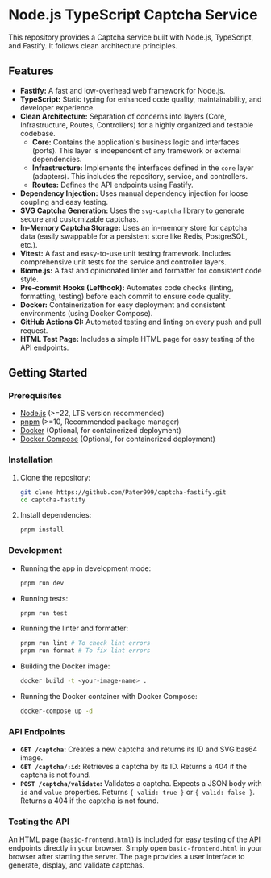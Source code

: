 # Node.js TypeScript Captcha Service

This repository provides a Captcha service built with Node.js, TypeScript, and Fastify. It follows clean architecture principles.

## Features

*   **Fastify:** A fast and low-overhead web framework for Node.js.
*   **TypeScript:** Static typing for enhanced code quality, maintainability, and developer experience.
*   **Clean Architecture:**  Separation of concerns into layers (Core, Infrastructure, Routes, Controllers) for a highly organized and testable codebase.
    *   **Core:**  Contains the application's business logic and interfaces (ports). This layer is independent of any framework or external dependencies.
    *   **Infrastructure:**  Implements the interfaces defined in the `core` layer (adapters).  This includes the repository, service, and controllers.
    *   **Routes:** Defines the API endpoints using Fastify.
*   **Dependency Injection:**  Uses manual dependency injection for loose coupling and easy testing.
*   **SVG Captcha Generation:** Uses the `svg-captcha` library to generate secure and customizable captchas.
*   **In-Memory Captcha Storage:** Uses an in-memory store for captcha data (easily swappable for a persistent store like Redis, PostgreSQL, etc.).
*   **Vitest:**  A fast and easy-to-use unit testing framework. Includes comprehensive unit tests for the service and controller layers.
*   **Biome.js:** A fast and opinionated linter and formatter for consistent code style.
*   **Pre-commit Hooks (Lefthook):**  Automates code checks (linting, formatting, testing) before each commit to ensure code quality.
*   **Docker:** Containerization for easy deployment and consistent environments (using Docker Compose).
*   **GitHub Actions CI:** Automated testing and linting on every push and pull request.
*   **HTML Test Page:** Includes a simple HTML page for easy testing of the API endpoints.

## Getting Started

### Prerequisites

*   [Node.js](https://nodejs.org/) (>=22, LTS version recommended)
*   [pnpm](https://pnpm.io/) (>=10, Recommended package manager)
*   [Docker](https://www.docker.com/) (Optional, for containerized deployment)
*   [Docker Compose](https://docs.docker.com/compose/install/) (Optional, for containerized deployment)

### Installation

1.  Clone the repository:

    ```bash
    git clone https://github.com/Pater999/captcha-fastify.git
    cd captcha-fastify
    ```

2.  Install dependencies:

    ```bash
    pnpm install
    ```

### Development

*   Running the app in development mode:

    ```bash
    pnpm run dev
    ```

*   Running tests:

    ```bash
    pnpm run test
    ```

*   Running the linter and formatter:

    ```bash
    pnpm run lint # To check lint errors
    pnpm run format # To fix lint errors
    ```

*   Building the Docker image:

    ```bash
    docker build -t <your-image-name> .
    ```

*   Running the Docker container with Docker Compose:

    ```bash
    docker-compose up -d
    ```

### API Endpoints

*   **`GET /captcha`:** Creates a new captcha and returns its ID and SVG bas64 image.
*   **`GET /captcha/:id`:** Retrieves a captcha by its ID. Returns a 404 if the captcha is not found.
*   **`POST /captcha/validate`:** Validates a captcha.  Expects a JSON body with `id` and `value` properties. Returns `{ valid: true }` or `{ valid: false }`. Returns a 404 if the captcha is not found.

### Testing the API

An HTML page (`basic-frontend.html`) is included for easy testing of the API endpoints directly in your browser.  Simply open `basic-frontend.html` in your browser after starting the server.  The page provides a user interface to generate, display, and validate captchas.